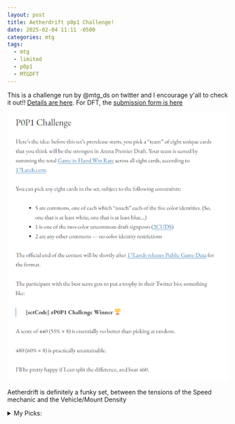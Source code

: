 ```yaml
---
layout: post
title: Aetherdrift p0p1 Challenge!
date: 2025-02-04 11:11 -0500
categories: mtg
tags:
  - mtg
  - limited
  - p0p1
  - MTGDFT
---
```

This is a challenge run by @mtg_ds on twitter and I encourage y'all to check it out!! [Details are here](https://mtgds.wordpress.com/2023/11/08/p0p1-challenge/). For DFT, the [submission form is here](https://docs.google.com/forms/d/e/1FAIpQLSfM62-YHe7uTawerhE9rqGMh7BIXoedQ9QV7roUmtPMNv7LIw/viewform)

![p0p1 challenge description](/assets/images/p0p1-challenge.png)

Aetherdrift is definitely a funky set, between the tensions of the Speed mechanic and the Vehicle/Mount Density

<details>
<summary>My Picks:</summary>
<p>
<ul>
<li>W: <strong>Ride's End</strong></li>
</ul>
	<p>I refuse to underestimate this removal spell again I swear to god</p>
<ul>
<li>U: <strong>Gearseeker Serpent</strong></li>
</ul>
	<p>Definitely a bit of a buildaround, but I don't think you have to build around all that hard for this to be good</p>
<ul>
<li>B: <strong>Pactdoll Terror</strong></li>
</ul>
	<p>Speed trigger enabler and potential win condition</p>
<ul>
<li>R: <strong>Burner Rocket</strong></li>
</ul>
	<p>Feels like a really good combat trick that also leaves behind a respectable body</p>
<ul>
<li>G: <strong>Run Over</strong></li>
</ul>
	<p>Trying not to underrate removal so often and this seems like a strong one. I just like Bite Down, and I <i>really</i> like Bite Down for a single mana</p>
<ul>
<li>bonus common 1: <strong>Lightning Strike</strong></li>
</ul>
	<p>Premium removal that can sometimes kill your opponent - extra relevant if you need just one more speed trigger too</p>
<ul>
<li>bonus common 2: <strong>Grim Bauble</strong></li>
</ul>
	<p>Disfigure/Stab is great - this isn't instant speed, but it <i>is</i> an artifact with some additional upside, so I'll happily take it</p>
<ul>
<li>2CUDS: <strong>Haunt the Network</strong></li>
</ul>
	<p>Switching from Lagorin (cheap flier that's easy to saddle with massive upside). I think Haunt the Network just kills people - it's a massive lifeswing, it's reach, and it's bodies. Definitely something I like doing in this format</p>
<ul>
	<li>Tiebreaker: <strong>Agonasaur Rex</strong></li>
</ul>
	<p>A really potent modal card - while 5 mana 8/8 trample does die to murder, it also kills your opponent. And an uncounterable +2/+2 trample indestructible trick for 3 mana? That's the shit</p>
</p>
</details>
